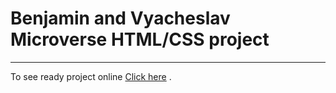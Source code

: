 # Benjamin and Vyacheslav Microverse HTML/CSS project

---

To see ready project online [Click here](https://hacking-nassa-with-html.github.io/advanced_Microverse_Tribute_Page/) .

